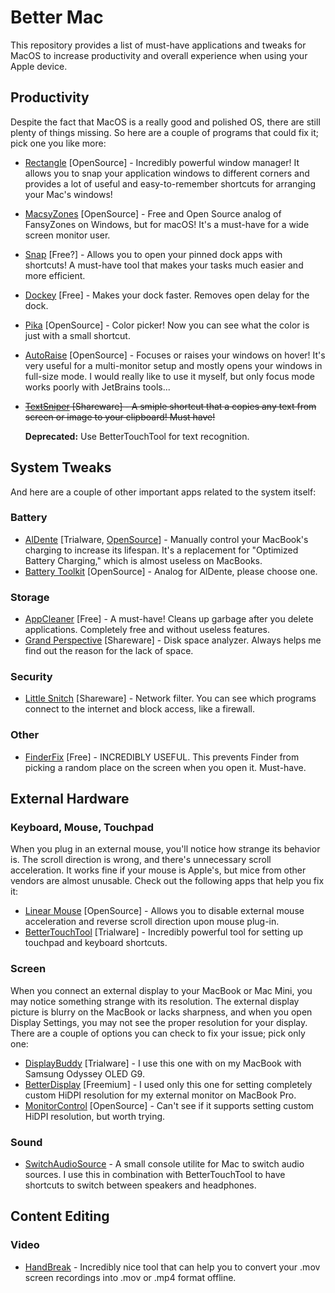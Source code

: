 # Better Mac
This repository provides a list of must-have applications and tweaks for MacOS to increase productivity and overall experience when using your Apple device.

## Productivity

Despite the fact that MacOS is a really good and polished OS, there are still plenty of things missing. So here are a couple of programs that could fix it; pick one you like more:
- [Rectangle](https://rectangleapp.com/) [OpenSource] - Incredibly powerful window manager! It allows you to snap your application windows to different corners and provides a lot of useful and easy-to-remember shortcuts for arranging your Mac's windows!
- [MacsyZones](https://github.com/rohanrhu/MacsyZones) [OpenSource] - Free and Open Source analog of FansyZones on Windows, but for macOS! It's a must-have for a wide screen monitor user.
- [Snap](https://apps.apple.com/us/app/snap/id418073146) [Free?] - Allows you to open your pinned dock apps with shortcuts! A must-have tool that makes your tasks much easier and more efficient.
- [Dockey](https://dockey.publicspace.co/) [Free] - Makes your dock faster. Removes open delay for the dock.
- [Pika](https://superhighfives.com/pika) [OpenSource] - Color picker! Now you can see what the color is just with a small shortcut.
- [AutoRaise](https://github.com/sbmpost/AutoRaise) [OpenSource] - Focuses or raises your windows on hover! It's very useful for a multi-monitor setup and mostly opens your windows in full-size mode. I would really like to use it myself, but only focus mode works poorly with JetBrains tools...
- <s>[TextSniper](https://textsniper.app/) [Shareware] - A smiple shortcut that a copies any text from screen or image to your clipboard! Must have!</s>

  <b>Deprecated:</b> Use BetterTouchTool for text recognition.
  

## System Tweaks

And here are a couple of other important apps related to the system itself:

### Battery

- [AlDente](https://apphousekitchen.com/) [Trialware, [OpenSource](https://github.com/AppHouseKitchen/AlDente-Charge-Limiter)] - Manually control your MacBook's charging to increase its lifespan. It's a replacement for "Optimized Battery Charging," which is almost useless on MacBooks.
- [Battery Toolkit](https://github.com/mhaeuser/Battery-Toolkit) [OpenSource] - Analog for AlDente, please choose one.

### Storage

- [AppCleaner](https://freemacsoft.net/appcleaner/) [Free] - A must-have! Cleans up garbage after you delete applications. Completely free and without useless features.
- [Grand Perspective](https://apps.apple.com/us/app/grandperspective/id1111570163) [Shareware] - Disk space analyzer. Always helps me find out the reason for the lack of space.

### Security

- [Little Snitch](https://www.obdev.at/products/littlesnitch/index.html) [Shareware] - Network filter. You can see which programs connect to the internet and block access, like a firewall.

### Other

- [FinderFix](https://synappser.github.io/apps/finderfix/) [Free] - INCREDIBLY USEFUL. This prevents Finder from picking a random place on the screen when you open it. Must-have.

## External Hardware

### Keyboard, Mouse, Touchpad

When you plug in an external mouse, you'll notice how strange its behavior is. The scroll direction is wrong, and there's unnecessary scroll acceleration. It works fine if your mouse is Apple's, but mice from other vendors are almost unusable. Check out the following apps that help you fix it:
- [Linear Mouse](https://linearmouse.app/) [OpenSource] - Allows you to disable external mouse acceleration and reverse scroll direction upon mouse plug-in.
- [BetterTouchTool](https://folivora.ai/) [Trialware] - Incredibly powerful tool for setting up touchpad and keyboard shortcuts.

### Screen

When you connect an external display to your MacBook or Mac Mini, you may notice something strange with its resolution. The external display picture is blurry on the MacBook or lacks sharpness, and when you open Display Settings, you may not see the proper resolution for your display. There are a couple of options you can check to fix your issue; pick only one:
- [DisplayBuddy](https://displaybuddy.app/) [Trialware] - I use this one with on my MacBook with Samsung Odyssey OLED G9.
- [BetterDisplay](https://github.com/waydabber/BetterDisplay?tab=readme-ov-file) [Freemium] - I used only this one for setting completely custom HiDPI resolution for my external monitor on MacBook Pro.
- [MonitorControl](https://github.com/MonitorControl/MonitorControl) [OpenSource] - Can't see if it supports setting custom HiDPI resolution, but worth trying.

### Sound

- [SwitchAudioSource](https://github.com/deweller/switchaudio-osx) - A small console utilite for Mac to switch audio sources. I use this in combination with BetterTouchTool to have shortcuts to switch between speakers and headphones.

## Content Editing

### Video

- [HandBreak](https://handbrake.fr/) - Incredibly nice tool that can help you to convert your .mov screen recordings into .mov or .mp4 format offline.
